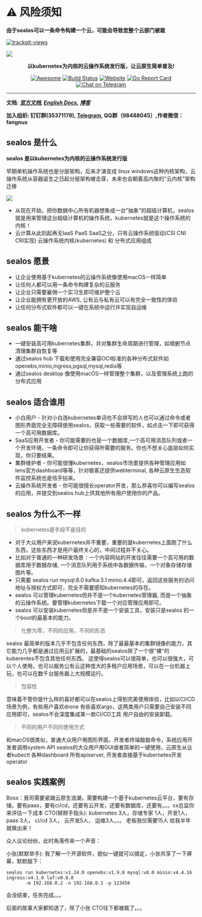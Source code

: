 # ⚠️ 风险须知

**由于sealos可以一条命令构建一个云，可能会导致您整个云部门被裁**

<a href="https://trackgit.com">
  <img src="https://us-central1-trackgit-analytics.cloudfunctions.net/token/ping/kexrkhvqjlzkdiap4zke" alt="trackgit-views" />
</a>

![](https://socialify.git.ci/fanux/sealos/image?description=1&font=Source%20Code%20Pro&forks=1&language=1&pattern=Charlie%20Brown&stargazers=1&theme=Light)

<div align="center">
  <p>
    <b>以kubernetes为内核的云操作系统发行版，让云原生简单普及!</b>
  </p>
  <p>

  [![Awesome](https://cdn.rawgit.com/sindresorhus/awesome/d7305f38d29fed78fa85652e3a63e154dd8e8829/media/badge.svg)](https://github.com/labring/sealos)
  [![Build Status](https://github.com/labring/sealos/actions/workflows/release.yml/badge.svg)](https://github.com/labring/sealos/actions)
  [![Website](https://img.shields.io/website?url=https%3A%2F%2Fpostwoman.io&logo=Postwoman)](https://sealyun.com)
  [![Go Report Card](https://goreportcard.com/badge/github.com/labring/sealos)](https://goreportcard.com/report/github.com/labring/sealos)
  [![Chat on Telegram](https://img.shields.io/badge/chat-Telegram-blueviolet?logo=Telegram)](https://t.me/gsealyun)

  </p>
</div>

---

**文档: _[官方文档](https://www.sealyun.com), [English Docs](/README_en.md), [博客](https://fuckcloudnative.io)_**

**加入组织: 钉钉群(35371178), [Telegram](https://t.me/gsealyun), QQ群（98488045）,作者微信：fangnux** 

## sealos 是什么

**sealos 是以kubernetes为内核的云操作系统发行版**

早期单机操作系统也是分层架构，后来才演变成 linux windows这种内核架构，云操作系统从容器诞生之日起分层架构被击穿，未来也会朝着高内聚的"云内核"架构迁移

![](https://user-images.githubusercontent.com/8912557/162092037-82b1fc5b-cf55-4224-8266-c1c6a989a602.png)

* 从现在开始，把你数据中心所有机器想象成一台"抽象"的超级计算机，sealos就是用来管理这台超级计算机的操作系统，kubernetes就是这个操作系统的内核！
* 云计算从此刻起再无IaaS PaaS SaaS之分，只有云操作系统驱动(CSI CNI CRI实现) 云操作系统内核(kubernetes) 和 分布式应用组成

## sealos 愿景

* 让企业使用基于kubernetes的云操作系统像使用macOS一样简单
* 让任何人都可以用一条命令构建复杂的云服务
* 让企业只需要雇佣一个实习生即可维护整个云
* 让企业能拥有更开放的AWS, 公有云与私有云可以有完全一致性的体验
* 让任何分布式软件都可以一键在系统中运行并实现自运维

## sealos 能干啥

* 一键安装高可用kubernetes集群，并对集群生命周期进行管理，如增删节点清理集群自恢复等
* 通过sealos hub 下载和使用完全兼容OCI标准的各种分布式软件如openebs,minio,ingress,pgsql,mysql,redis等
* 通过sealos desktop 像使用macOS一样管理整个集群，以及管理系统上跑的分布式应用

## sealos 适合谁用

* 小白用户 - 针对小白连kubernetes单词也不会拼写的人也可以通过命令或者图形界面完全无障碍使用sealos，获取一些需要的软件，如点击一下即可获得一个高可用数据库。
* SaaS应用开发者 - 你可能需要的也是一个数据库,一个高可用消息队列或者一个开发环境，一条命令即可让你获得所需要的服务。你也不想关心底层如何实现，你只要结果。
* 集群维护者 - 你可能很懂kubernetes，sealos市场里提供各种管理应用如lens官方dashboard等等，针对极客还提供webterminal, 各种云原生生态软件监控系统也是信手拈来。
* 云操作系统开发者 - 你可能很擅长operator开发，那么恭喜你可以编写sealos的应用，并提交到sealos hub上供其他所有用户使用你的产品。


## sealos 为什么不一样

> kubernetes是手段不是目的

* 对于大众用户来说kubernetes并不重要，重要的是kubernetes上面跑了什么东西，这些东西才是用户最终关心的，中间过程并不关心。
* 比如对于普通的一种研发场景：一个内容网站的开发往往需要一个高可用的数据库用于数据存储, 一个消息队列用于系统中各数据传输，一个对象存储存储图片等。
* 只需要 sealos run mysql:8.0 kafka:3.1 minio:4.4即可，返回这些服务的访问地址与授权方式即可，完全不需要感知kubernetes的存在。
* sealos 可以管理kubernetes但并不是一个kubernetes管理器, 而是一个抽象的云操作系统。要管理kubernetes下载一个对应管理应用即可。
* sealos 可以安装kubernetes但是并不是一个安装工具，安装只是sealos 的一个boot的最基本的能力。

> 化整为零，不同的应用，不同的形态

sealos 最简单的版本几乎不包含任何东西，除了最最基本的集群镜像的能力，其它能力几乎都是通过应用云扩展的，最基础的sealos除了一个很"裸"的kuberentes不包含其他任何东西。
这使得sealos可以很简单，也可以很强大，可以个人使用，也可以服务公有云这种庞大的多租户应用场景，可以在一台机器上玩，也可以在数千台服务器上大规模运行。

> 包容性

意味着不管你是什么样的喜好都可以在sealos上得到完美使用体验，比如以CI/CD场景为例，有些用户喜欢drone 有些喜欢argo，这两类用户只需要自己安装不同应用即可，sealos不会深度集成某一款CI/CD工具
用户自由的安装卸载。

> 不同的用户不同的使用方式

和macOS很类似，普通大众用户用图形界面，开发者终端敲敲命令，系统应用开发者调用system API
sealos的大众用户用GUI或者简单的一键使用，云原生从业者kubectl 各种dashboard 所有apiserver, 开发者直接基于kubernetes开发operator

## sealos 实践案例

Boss：我司需要紧跟云原生浪潮，需要构建一个基于kubernetes云平台，要有存储，要有paas，要有ci/cd，还要有云开发，还要有数据库，还要有。。。xx总监你来评估一下成本
CTO(掰掰手指头): kubernetes 3人，存储专家 1人，开发1人，paas 3人， ci/cd 3人， 云开发5人， 运维3人。。。  老板我仅需要15人 给我半年就做出来！

众人议论纷纷，此时角落传来一个声音：

小张(默默举手): 我了解一个开源软件，貌似一键就可以搞定，小张共享了一下屏幕，默默敲下：

```shell script
sealos run kubernetes:v1.24.0 openebs:v1.9.0 mysql:v8.0 minio:v4.4.16 ingress:v4.1.0 laf:v0.8.0
       -m 192.168.0.2 -n 192.168.0.3 -p 123456
```

会没结束，任务完成。。。

后面的故事大家都知道了，除了小张 CTO往下都被裁了。。。
